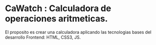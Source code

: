 # CaWatch : Calculadora de operaciones aritmeticas.
 El proposito es crear una calculadora aplicando las tecnologias bases del desarrollo Frontend: HTML, CSS3, JS. 
